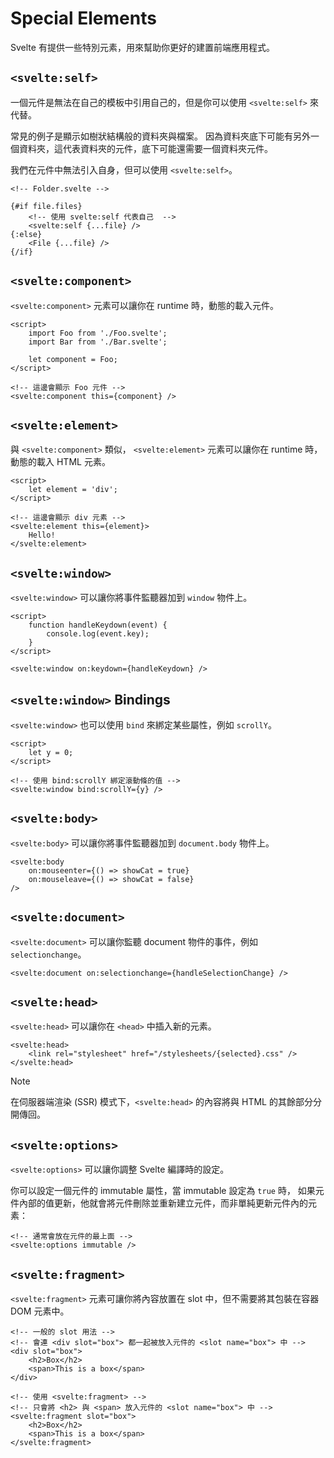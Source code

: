 # Special Elements

Svelte 有提供一些特別元素，用來幫助你更好的建置前端應用程式。

## `<svelte:self>`

一個元件是無法在自己的模板中引用自己的，但是你可以使用 `<svelte:self>` 來代替。

常見的例子是顯示如樹狀結構般的資料夾與檔案。
因為資料夾底下可能有另外一個資料夾，這代表資料夾的元件，底下可能還需要一個資料夾元件。

我們在元件中無法引入自身，但可以使用 `<svelte:self>`。

```svelte
<!-- Folder.svelte -->

{#if file.files}
    <!-- 使用 svelte:self 代表自己  -->
    <svelte:self {...file} />
{:else}
    <File {...file} />
{/if}
```

## `<svelte:component>`

`<svelte:component>` 元素可以讓你在 runtime 時，動態的載入元件。

```svelte
<script>
    import Foo from './Foo.svelte';
    import Bar from './Bar.svelte';

    let component = Foo;
</script>

<!-- 這邊會顯示 Foo 元件 -->
<svelte:component this={component} />
```

## `<svelte:element>`

與 `<svelte:component>` 類似， `<svelte:element>` 元素可以讓你在 runtime 時，動態的載入 HTML 元素。

```svelte
<script>
    let element = 'div';
</script>

<!-- 這邊會顯示 div 元素 -->
<svelte:element this={element}>
    Hello!
</svelte:element>
```

## `<svelte:window>`

`<svelte:window>` 可以讓你將事件監聽器加到 `window` 物件上。

```svelte
<script>
    function handleKeydown(event) {
        console.log(event.key);
    }
</script>

<svelte:window on:keydown={handleKeydown} />
```

## `<svelte:window>` Bindings

`<svelte:window>` 也可以使用 `bind` 來綁定某些屬性，例如 `scrollY`。

```svelte
<script>
    let y = 0;
</script>

<!-- 使用 bind:scrollY 綁定滾動條的值 -->
<svelte:window bind:scrollY={y} />
```

## `<svelte:body>`

`<svelte:body>` 可以讓你將事件監聽器加到 `document.body` 物件上。

```svelte
<svelte:body
    on:mouseenter={() => showCat = true}
    on:mouseleave={() => showCat = false}
/>
```

## `<svelte:document>`

`<svelte:document>` 可以讓你監聽 document 物件的事件，例如 `selectionchange`。

```svelte
<svelte:document on:selectionchange={handleSelectionChange} />
```

## `<svelte:head>`

`<svelte:head>` 可以讓你在 `<head>` 中插入新的元素。

```svelte
<svelte:head>
    <link rel="stylesheet" href="/stylesheets/{selected}.css" />
</svelte:head>
```

> [!NOTE]
>
> 在伺服器端渲染 (SSR) 模式下，`<svelte:head>` 的內容將與 HTML 的其餘部分分開傳回。

## `<svelte:options>`

`<svelte:options>` 可以讓你調整 Svelte 編譯時的設定。

你可以設定一個元件的 immutable 屬性，當 immutable 設定為 `true` 時，
如果元件內部的值更新，他就會將元件刪除並重新建立元件，而非單純更新元件內的元素：

```svelte
<!-- 通常會放在元件的最上面 -->
<svelte:options immutable />
```

## `<svelte:fragment>`

`<svelte:fragment>` 元素可讓你將內容放置在 slot 中，但不需要將其包裝在容器 DOM 元素中。

```svelte
<!-- 一般的 slot 用法 -->
<!-- 會連 <div slot="box"> 都一起被放入元件的 <slot name="box"> 中 -->
<div slot="box">
    <h2>Box</h2>
    <span>This is a box</span>
</div>

<!-- 使用 <svelte:fragment> -->
<!-- 只會將 <h2> 與 <span> 放入元件的 <slot name="box"> 中 -->
<svelte:fragment slot="box">
    <h2>Box</h2>
    <span>This is a box</span>
</svelte:fragment>
```
